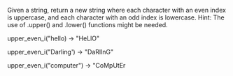 Given a string, return a new string where each character with an even index is uppercase, and each character with an odd index is lowercase. Hint: The use of .upper() and .lower() functions might be needed.  

 

upper_even_i("hello) -> "HeLlO" 

upper_even_i("Darling') -> "DaRlInG" 

upper_even_i("computer") -> "CoMpUtEr 
